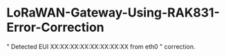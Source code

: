 # LoRaWAN-Gateway-Using-RAK831-Error-Correction
" Detected EUI XX:XX:XX:XX:XX:XX:XX:XX from eth0 " correction.
